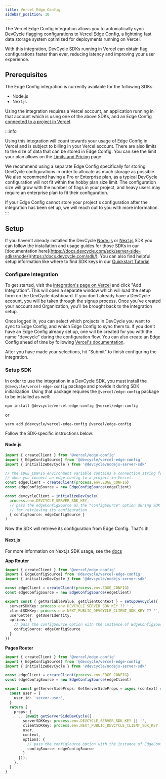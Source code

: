 ```yaml
---
title: Vercel Edge Config
sidebar_position: 10
---
```


The Vercel Edge Config integration allows you to automatically sync DevCycle flagging configurations to [Vercel Edge Config](https://vercel.com/docs/storage/edge-config),
a lightning fast data storage system optimized for deployments running on Vercel.

With this integration, DevCycle SDKs running in Vercel can obtain flag configurations faster than ever, reducing latency
and improving your user experience.

## Prerequisites
The Edge Config integration is currently available for the following SDKs:
- Node.js
- Next.js

Using the integration requires a Vercel account, an application running in that account which is using 
one of the above SDKs, and an Edge Config [connected to a project in Vercel](https://vercel.com/docs/storage/edge-config/get-started#connect-your-vercel-project).

:::info

Using this integration will count towards your usage of Edge Config in Vercel and is subject to billing in your Vercel account.
There are also limits to the size of data that can be stored in Edge Config. You can see the limit your plan allows on the [Limits and Pricing](https://vercel.com/docs/storage/edge-config/edge-config-limits#limits-by-plan) page.

We recommend using a separate Edge Config specifically for storing DevCycle configurations in order to allocate as much storage as possible. 
We also recommend having a Pro or Enterprise plan, as a typical DevCycle configuration will not fit within the hobby plan size limit.
The configuration size will grow with the number of flags in your project, and heavy users may require an enterprise plan to fit their
configuration. 

If your Edge Config cannot store your project's configuration after the integration has been set up, we will reach out to you with more information.
:::

## Setup

If you haven't already installed the DevCycle [Node.js](https://docs.devcycle.com/sdk/server-side-sdks/node/) or [Next.js](https://docs.devcycle.com/sdk/server-side-sdks/nestjs/) SDK you can follow the installation and usage guides for those SDKs in our [documentation here](https://docs.devcycle.com/sdk/server-side-sdks/node/](https://docs.devcycle.com/sdk/). You can also find helpful setup information like where to find SDK keys in our [Quickstart Tutorial](https://docs.devcycle.com/introduction/quickstart).

### Configure Integration
To get started, visit the [integration's page on Vercel](https://vercel.com/integrations/devcycle) and click "Add Integration".
This will open a separate window which will load the setup form on the DevCycle dashboard. If you don't already have a DevCycle account,
you will be taken through the signup process. Once you've created your account and Organization, you'll be brought back to the integration
setup.

Once logged in, you can select which projects in DevCycle you want to sync to Edge Config, and which Edge Config to sync them to.
If you don't have an Edge Config already set up, one will be created for you with the name "devcycle" during the configuration flow. You can also create an Edge Config ahead of time by following [Vercel's documentation](https://vercel.com/docs/storage/edge-config/get-started).

After you have made your selections, hit "Submit" to finish configuring the integration.

### Setup SDK
In order to use the integration in a DevCycle SDK, you must install the `@devcycle/vercel-edge-config` package and provide it 
during SDK initialization. Using that package requires the `@vercel/edge-config` package to be installed as well:

```shell
npm install @devcycle/vercel-edge-config @vercel/edge-config
```
or

```shell
yarn add @devcycle/vercel-edge-config @vercel/edge-config
```

Follow the SDK-specific instructions below:

#### Node.js
```typescript
import { createClient } from '@vercel/edge-config'
import { EdgeConfigSource} from '@devcycle/vercel-edge-config'
import { initializeDevCycle } from '@devcycle/nodejs-server-sdk'

// the EDGE_CONFIG environment variable contains a connection string for a particular edge config. It is set automatically
// when you connect an edge config to a project in Vercel.
const edgeClient = createClient(process.env.EDGE_CONFIG)
const edgeConfigSource = new EdgeConfigSource(edgeClient)

const devcycleClient = initializeDevCycle(
  process.env.DEVCYCLE_SERVER_SDK_KEY, 
  // pass the edgeConfigSource as the "configSource" option during SDK intialization to tell the SDK to use Edge Config
  // for retrieving its configuration
  { configSource: edgeConfigSource }
)
```
Now the SDK will retrieve its configuration from Edge Config. That's it!

#### Next.js
For more information on Next.js SDK usage, see the [docs](/sdk/client-side-sdks/nextjs)

**App Router**
```typescript
import { createClient } from '@vercel/edge-config'
import { EdgeConfigSource} from '@devcycle/vercel-edge-config'
import { initializeDevCycle } from '@devcycle/nodejs-server-sdk'

const edgeClient = createClient(process.env.EDGE_CONFIG)
const edgeConfigSource = new EdgeConfigSource(edgeClient)

export const { getVariableValue, getClientContext } = setupDevCycle({
  serverSDKKey: process.env.DEVCYCLE_SERVER_SDK_KEY ?? '',
  clientSDKKey: process.env.NEXT_PUBLIC_DEVCYCLE_CLIENT_SDK_KEY ?? '',
  userGetter: getUserIdentity,
  options: {
    // pass the configSource option with the instance of EdgeConfigSource
    configSource: edgeConfigSource
  }
})
```

**Pages Router**
```typescript
import { createClient } from '@vercel/edge-config'
import { EdgeConfigSource} from '@devcycle/vercel-edge-config'
import { initializeDevCycle } from '@devcycle/nodejs-server-sdk'

const edgeClient = createClient(process.env.EDGE_CONFIG)
const edgeConfigSource = new EdgeConfigSource(edgeClient)

export const getServerSideProps: GetServerSideProps = async (context) => {
  const user = {
    user_id: 'server-user',
  }
  return {
    props: {
      ...(await getServerSideDevCycle({
        serverSDKKey: process.env.DEVCYCLE_SERVER_SDK_KEY || '',
        clientSDKKey: process.env.NEXT_PUBLIC_DEVCYCLE_CLIENT_SDK_KEY || '',
        user,
        context,
        options: {
          // pass the configSource option with the instance of EdgeConfigSource
          configSource: edgeConfigSource
        }
      })),
    },
  }
}
```
